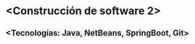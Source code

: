# <Construcción de software 2>

## <Lus del alva Herrera Holguin>

## <Tecnologías: Java, NetBeans, SpringBoot, Git>


